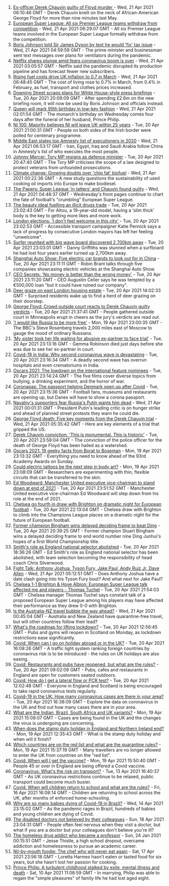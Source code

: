 1. [Ex-officer Derek Chauvin guilty of Floyd murder ](https://www.bbc.co.uk/news/world-us-canada-56818766) - Wed, 21 Apr 2021 06:10:46 GMT - Derek Chauvin knelt on the neck of African-American George Floyd for more than nine minutes last May.
2. [European Super League: All six Premier League teams withdraw from competition](https://www.bbc.co.uk/sport/football/56823501) - Wed, 21 Apr 2021 06:29:07 GMT - All six Premier League teams involved in the European Super League formally withdraw from the competition.
3. [Boris Johnson told Sir James Dyson by text he would 'fix' tax issue](https://www.bbc.co.uk/news/uk-politics-56819137) - Wed, 21 Apr 2021 04:59:59 GMT - The prime minister and businessman sent text messages over plans for ventilators during the pandemic.
4. [Netflix shares plunge amid fears coronavirus boom is over](https://www.bbc.co.uk/news/business-56826190) - Wed, 21 Apr 2021 03:05:57 GMT - Netflix said the pandemic disrupted its production pipeline and has forecast fewer new subscribers.
5. [Rising fuel costs drive UK inflation to 0.7 in March](https://www.bbc.co.uk/news/business-56827268) - Wed, 21 Apr 2021 06:48:45 GMT - The cost of living rose to 0.7% in March, from 0.4% in February, as fuel, transport and clothes prices increased.
6. [Downing Street scraps plans for White House-style press briefings](https://www.bbc.co.uk/news/uk-politics-56818750) - Tue, 20 Apr 2021 20:09:09 GMT - After spending £2.6m on the new briefing room, it will now be used by Boris Johnson and officials instead.
7. [Queen will mark 95th birthday in low-key fashion](https://www.bbc.co.uk/news/uk-56811715) - Wed, 21 Apr 2021 02:01:54 GMT - The monarch's birthday on Wednesday comes four days after the funeral of her husband, Prince Philip.
8. [NI 100: Majority believes NI will leave UK within 25 years](https://www.bbc.co.uk/news/uk-northern-ireland-56777985) - Tue, 20 Apr 2021 21:00:31 GMT - People on both sides of the Irish border were polled for centenary programme.
9. [Middle East states top Amnesty list of executioners in 2020](https://www.bbc.co.uk/news/world-middle-east-56817706) - Wed, 21 Apr 2021 06:53:17 GMT - Iran, Egypt, Iraq and Saudi Arabia follow China in Amnesty's list of who executes the most people.
10. [Johnny Mercer: Tory MP resigns as defence minister](https://www.bbc.co.uk/news/uk-politics-56823348) - Tue, 20 Apr 2021 20:47:40 GMT - The Tory MP criticises the scope of a law designed to protect veterans from unfounded prosecutions.
11. [Climate change: Growing doubts over 'chip fat' biofuel](https://www.bbc.co.uk/news/science-environment-56819257) - Wed, 21 Apr 2021 00:22:36 GMT - A new study questions the sustainability of used cooking oil imports into Europe to make biodiesel.
12. [The Papers: Super League 'in tatters' and Chauvin found guilty](https://www.bbc.co.uk/news/blogs-the-papers-56825470) - Wed, 21 Apr 2021 04:48:37 GMT - Wednesday's front pages continue to chart the fate of football's "crumbling" European Super League.
13. [The beauty ideal fuelling an illicit drugs trade](https://www.bbc.co.uk/news/stories-56819838) - Tue, 20 Apr 2021 23:02:43 GMT - For Altou, a 19-year-old model, having a ‘slim thick’ body is the key to getting more likes and more work.
14. [London elections: 'I don't feel welcome in this city'](https://www.bbc.co.uk/news/uk-england-london-56815242) - Tue, 20 Apr 2021 23:02:53 GMT - Accessible transport campaigner Katie Pennick says a lack of progress by consecutive London mayors has left her feeling "unwelcome".
15. [Surfer reunited with big wave board discovered 2,700km away](https://www.bbc.co.uk/news/world-australia-56798218) - Tue, 20 Apr 2021 23:03:01 GMT - Danny Griffiths was stunned when a surfboard he had lost four years earlier turned up 2,700km away.
16. [Shanghai Auto Show: Five electric car brands to look out for in China](https://www.bbc.co.uk/news/business-56818957) - Tue, 20 Apr 2021 23:11:11 GMT - Robin Brant talks through five companies showcasing electric vehicles at the Shanghai Auto Show.
17. [CEO Secrets: 'No money is better than the wrong money'](https://www.bbc.co.uk/news/business-56816561) - Tue, 20 Apr 2021 23:11:20 GMT - CEO Augustin Celier says he was tempted by a €500,000 loan "but it could have ruined our company".
18. [Deer graze on east London housing estate](https://www.bbc.co.uk/news/uk-england-london-56819018) - Tue, 20 Apr 2021 14:02:33 GMT - Surprised residents wake up to find a herd of deer grazing on their doorstep.
19. [George Floyd: Crowd outside court reacts to Derek Chauvin guilty verdicts](https://www.bbc.co.uk/news/world-us-canada-56822931) - Tue, 20 Apr 2021 21:37:41 GMT - People gathered outside court in Minneapolis erupt in cheers as the jury's verdicts are read out.
20. ['I would like Russia to be more free'](https://www.bbc.co.uk/news/world-europe-56808468) - Mon, 19 Apr 2021 23:00:35 GMT - The BBC's Steve Rosenberg travels 2,000 miles east of Moscow to gauge the mood of ordinary Russians.
21. [‘My sister took her life waiting for abusive ex-partner to face trial’](https://www.bbc.co.uk/news/uk-56539465) - Tue, 20 Apr 2021 23:13:16 GMT - Gemma Robinson died just days before she was due to see her ex-partner in court.
22. [Covid-19 in India: Why second coronavirus wave is devastating](https://www.bbc.co.uk/news/world-asia-india-56811315) - Tue, 20 Apr 2021 23:16:34 GMT - A deadly second wave has overrun hospitals and even crematoriums in India.
23. [Oscars 2021: The lowdown on the international feature nominees](https://www.bbc.co.uk/news/entertainment-arts-56674879) - Tue, 20 Apr 2021 23:14:24 GMT - The five films cover diverse topics from bullying, a drinking experiment, and the horror of war.
24. [Coronapas: The passport helping Denmark open up after Covid](https://www.bbc.co.uk/news/world-europe-56812293) - Tue, 20 Apr 2021 23:15:36 GMT - Football fans, museums and restaurants are opening up, but Danes will have to show a corona passport.
25. [Navalny's supporters fear Russia's Putin wants him dead](https://www.bbc.co.uk/news/world-europe-56812292) - Wed, 21 Apr 2021 00:01:31 GMT - President Putin's leading critic is on hunger strike and ahead of planned street protests they warn he could die.
26. [George Floyd death: Five key moments from the Derek Chauvin trial](https://www.bbc.co.uk/news/world-us-canada-56802198) - Wed, 21 Apr 2021 05:35:42 GMT - Here are key elements of a trial that gripped the US.
27. [Derek Chauvin conviction: 'This is monumental. This is historic'](https://www.bbc.co.uk/news/world-us-canada-56824330) - Tue, 20 Apr 2021 23:58:04 GMT - The conviction of the police officer for the death of George Floyd has been hailed as a watershed.
28. [Oscars 2021: 19 geeky facts from Borat to Boseman](https://www.bbc.co.uk/news/entertainment-arts-55325109) - Mon, 19 Apr 2021 23:13:32 GMT - Everything you need to know ahead of the 93rd Academy Awards on Sunday.
29. [Could electric tattoos be the next step in body art?](https://www.bbc.co.uk/news/business-56561708) - Mon, 19 Apr 2021 23:08:09 GMT - Researchers are experimenting with thin, flexible circuits that can be transferred to the skin.
30. [Ed Woodward: Manchester United executive vice-chairman to stand down at end of 2021](https://www.bbc.co.uk/sport/football/56824130) - Tue, 20 Apr 2021 23:51:52 GMT - Manchester United executive vice-chairman Ed Woodward will step down from his role at the end of 2021.
31. [Chelsea go fourth in draw with Brighton on dramatic night for European football](https://www.bbc.co.uk/sport/football/56728001) - Tue, 20 Apr 2021 22:13:04 GMT - Chelsea draw with Brighton to climb into the Champions League places on a dramatic night for the future of European football.
32. [Former champion Bingham wins delayed deciding frame to beat Ding](https://www.bbc.co.uk/sport/snooker/56814796) - Tue, 20 Apr 2021 20:39:25 GMT - Former champion Stuart Bingham wins a delayed deciding frame to end world number nine Ding Junhui's hopes of a first World Championship title.
33. [Smith's role as England national selector abolished](https://www.bbc.co.uk/sport/cricket/56822502) - Tue, 20 Apr 2021 18:36:26 GMT - Ed Smith's role as England national selector has been abolished, with team selection becoming the responsibility of head coach Chris Silverwood.
34. [Fight Talk: Anthony Joshua, Tyson Fury, Jake Paul, Andy Ruiz Jr, Dave Allen](https://www.bbc.co.uk/sport/boxing/56806740) - Wed, 21 Apr 2021 05:12:51 GMT - Does Anthony Joshua have a date clash going into his Tyson Fury bout? And what next for Jake Paul?
35. [Chelsea 1-1 Brighton & Hove Albion: European Super League talk affected me and players - Thomas Tuchel](https://www.bbc.co.uk/sport/av/football/56825230) - Tue, 20 Apr 2021 21:54:03 GMT - Chelsea manager Thomas Tuchel says constant talk of a proposed European Super League among his players may have affected their performance as they drew 0-0 with Brighton.
36. [Is the Australia-NZ travel bubble the way ahead?](https://www.bbc.co.uk/news/business-56796943) - Wed, 21 Apr 2021 00:45:04 GMT - Australia and New Zealand have quarantine-free travel, but will other countries follow their lead?
37. [What's the roadmap for lifting lockdown?](https://www.bbc.co.uk/news/explainers-52530518) - Tue, 20 Apr 2021 12:56:45 GMT - Pubs and gyms will reopen in Scotland on Monday, as lockdown restrictions ease significantly.
38. [Covid: When can I go on holiday abroad or in the UK?](https://www.bbc.co.uk/news/explainers-52646738) - Tue, 20 Apr 2021 16:08:26 GMT - A traffic light system ranking foreign countries by coronavirus risk is to be introduced - the rules on UK holidays are also easing.
39. [Covid: Restaurants and pubs have reopened, but what are the rules?](https://www.bbc.co.uk/news/business-52977388) - Tue, 20 Apr 2021 09:02:09 GMT - Pubs, cafes and restaurants in England are open for customers seated outdoors.
40. [Covid: How do I get a lateral flow or PCR test?](https://www.bbc.co.uk/news/health-51943612) - Tue, 20 Apr 2021 12:02:48 GMT - Everyone in England and Scotland is being encouraged to take rapid coronavirus tests regularly.
41. [Covid-19 in the UK: How many coronavirus cases are there in your area?](https://www.bbc.co.uk/news/uk-51768274) - Tue, 20 Apr 2021 16:38:09 GMT - Explore the data on coronavirus in the UK and find out how many cases there are in your area.
42. [What are the Indian, Brazil, South Africa and UK variants?](https://www.bbc.co.uk/news/health-55659820) - Mon, 19 Apr 2021 15:08:07 GMT - Cases are being found in the UK and the changes the virus is undergoing are concerning.
43. [When does the stamp duty holiday in England and Northern Ireland end?](https://www.bbc.co.uk/news/business-53319433) - Mon, 19 Apr 2021 12:35:43 GMT - What is the stamp duty holiday and when will it finish?
44. [Which countries are on the red list and what are the quarantine rules?](https://www.bbc.co.uk/news/explainers-52544307) - Mon, 19 Apr 2021 15:37:19 GMT - Many travellers are no longer allowed to enter the UK from countries on the "red list".
45. [Covid: When will I get the vaccine?](https://www.bbc.co.uk/news/health-55045639) - Mon, 19 Apr 2021 15:50:40 GMT - People 45 or over in England are being offered a Covid vaccine.
46. [Coronavirus: What's the risk on transport?](https://www.bbc.co.uk/news/health-51736185) - Tue, 13 Apr 2021 16:40:37 GMT - As UK coronavirus restrictions continue to be relaxed, public transport could become much busier.
47. [Covid: When will children return to school and what are the rules?](https://www.bbc.co.uk/news/education-51643556) - Fri, 16 Apr 2021 16:08:14 GMT - Children are returning to school across the UK, after months of enforced home-schooling.
48. [Why are so many babies dying of Covid-19 in Brazil?](https://www.bbc.co.uk/news/world-latin-america-56696907) - Wed, 14 Apr 2021 23:15:02 GMT - As the pandemic rages in Brazil, hundreds of babies and young children are dying of Covid.
49. [The disabled doctors not believed by their colleagues](https://www.bbc.co.uk/news/disability-56244376) - Sun, 18 Apr 2021 23:04:31 GMT - People often feel nervous when they visit a doctor, but what if you are a doctor but your colleagues don't believe you're ill?
50. [The homeless drug addict who became a professor](https://www.bbc.co.uk/news/stories-55559382) - Sun, 24 Jan 2021 00:15:51 GMT - Jesse Thistle, a high school dropout, overcame addiction and homelessness to pursue an academic career.
51. [Nil-by-mouth foodie: The chef who will never eat again](https://www.bbc.co.uk/news/stories-56688582) - Sat, 17 Apr 2021 23:56:18 GMT - Loretta Harmes hasn't eaten or tasted food for six years, but she hasn't lost her passion for cooking.
52. [Prince Philip: A turbulent childhood stalked by exile, mental illness and death](https://www.bbc.co.uk/news/uk-56690270) - Sat, 10 Apr 2021 11:08:59 GMT - In marrying, Philip was able to regain the "simple pleasures" of family life he had lost aged eight.
